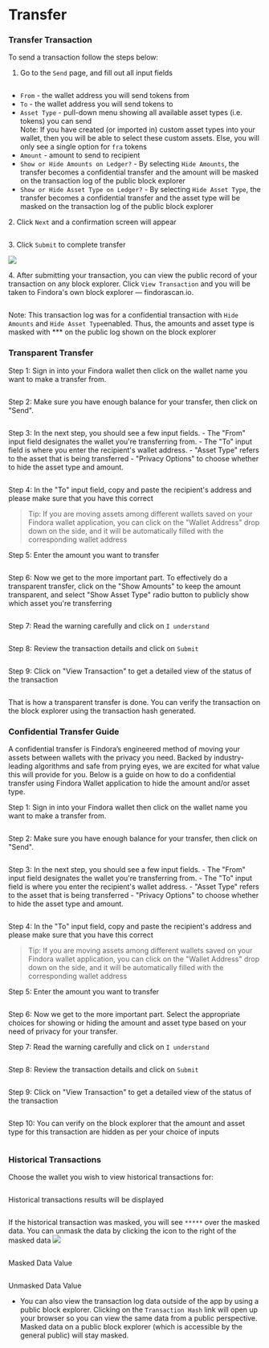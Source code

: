 # Transfer

### Transfer Transaction[​](https://wiki.findora.org/docs/evm\_guides/use\_wallet/findora\_wallet/transfer#transfer-transaction) <a href="#transfer-transaction" id="transfer-transaction"></a>

To send a transaction follow the steps below:

1. Go to the `Send` page, and fill out all input fields

<figure><img src="../../../.gitbook/assets/image (79).png" alt=""><figcaption></figcaption></figure>

* `From` - the wallet address you will send tokens from
* `To` - the wallet address you will send tokens to
* `Asset Type` - pull-down menu showing all available asset types (i.e. tokens) you can send\
  Note: If you have created (or imported in) custom asset types into your wallet, then you will be able to select these custom assets. Else, you will only see a single option for `fra` tokens
* `Amount` - amount to send to recipient
* `Show or Hide Amounts on Ledger?` - By selecting `Hide Amounts`, the transfer becomes a confidential transfer and the amount will be masked on the transaction log of the public block explorer
* `Show or Hide Asset Type on Ledger?` - By selecting `Hide Asset Type`, the transfer becomes a confidential transfer and the asset type will be masked on the transaction log of the public block explorer

2\. Click `Next` and a confirmation screen will appear



<img src="../../../.gitbook/assets/image (1) (2).png" alt="" data-size="original">

3\. Click `Submit` to complete transfer

&#x20;![](<../../../.gitbook/assets/image (54).png>)

4\. After submitting your transaction, you can view the public record of your transaction on any block explorer. Click `View Transaction` and you will be taken to Findora's own block explorer — findorascan.io.

<figure><img src="../../../.gitbook/assets/image (52).png" alt=""><figcaption></figcaption></figure>

Note: This transaction log was for a confidential transaction with `Hide Amounts` and `Hide Asset Type`enabled. Thus, the amounts and asset type is masked with \*\*\* on the public log shown on the block explorer

### Transparent Transfer[​](https://wiki.findora.org/docs/evm\_guides/use\_wallet/findora\_wallet/transfer#transparent-transfer) <a href="#transparent-transfer" id="transparent-transfer"></a>

Step 1: Sign in into your Findora wallet then click on the wallet name you want to make a transfer from.

<figure><img src="../../../.gitbook/assets/image (57).png" alt=""><figcaption></figcaption></figure>

Step 2: Make sure you have enough balance for your transfer, then click on "Send".

<figure><img src="../../../.gitbook/assets/image (82).png" alt=""><figcaption></figcaption></figure>

Step 3: In the next step, you should see a few input fields. - The "From" input field designates the wallet you're transferring from. - The "To" input field is where you enter the recipient's wallet address. - "Asset Type" refers to the asset that is being transferred - "Privacy Options" to choose whether to hide the asset type and amount.

<figure><img src="../../../.gitbook/assets/image (49).png" alt=""><figcaption></figcaption></figure>

Step 4: In the "To" input field, copy and paste the recipient's address and please make sure that you have this correct

> Tip: If you are moving assets among different wallets saved on your Findora wallet application, you can click on the "Wallet Address" drop down on the side, and it will be automatically filled with the corresponding wallet address

Step 5: Enter the amount you want to transfer

<figure><img src="../../../.gitbook/assets/image (34).png" alt=""><figcaption></figcaption></figure>

Step 6: Now we get to the more important part. To effectively do a transparent transfer, click on the "Show Amounts" to keep the amount transparent, and select "Show Asset Type" radio button to publicly show which asset you're transferring

<figure><img src="../../../.gitbook/assets/image (35).png" alt=""><figcaption></figcaption></figure>

Step 7: Read the warning carefully and click on `I understand`

<figure><img src="../../../.gitbook/assets/image (61).png" alt=""><figcaption></figcaption></figure>

Step 8: Review the transaction details and click on `Submit`

<figure><img src="../../../.gitbook/assets/image (74).png" alt=""><figcaption></figcaption></figure>

Step 9: Click on "View Transaction" to get a detailed view of the status of the transaction

<figure><img src="../../../.gitbook/assets/image (83).png" alt=""><figcaption></figcaption></figure>

That is how a transparent transfer is done. You can verify the transaction on the block explorer using the transaction hash generated.



### Confidential Transfer Guide[​](https://wiki.findora.org/docs/evm\_guides/use\_wallet/findora\_wallet/transfer#confidential-transfer-guide) <a href="#confidential-transfer-guide" id="confidential-transfer-guide"></a>

A confidential transfer is Findora’s engineered method of moving your assets between wallets with the privacy you need. Backed by industry-leading algorithms and safe from prying eyes, we are excited for what value this will provide for you. Below is a guide on how to do a confidential transfer using Findora Wallet application to hide the amount and/or asset type.

Step 1: Sign in into your Findora wallet then click on the wallet name you want to make a transfer from.

<figure><img src="../../../.gitbook/assets/image (39).png" alt=""><figcaption></figcaption></figure>

Step 2: Make sure you have enough balance for your transfer, then click on "Send".

<figure><img src="../../../.gitbook/assets/image (33).png" alt=""><figcaption></figcaption></figure>

Step 3: In the next step, you should see a few input fields. - The "From" input field designates the wallet you're transferring from. - The "To" input field is where you enter the recipient's wallet address. - "Asset Type" refers to the asset that is being transferred - "Privacy Options" to choose whether to hide the asset type and amount.

<figure><img src="../../../.gitbook/assets/image (58).png" alt=""><figcaption></figcaption></figure>

Step 4: In the "To" input field, copy and paste the recipient's address and please make sure that you have this correct

> Tip: If you are moving assets among different wallets saved on your Findora wallet application, you can click on the "Wallet Address" drop down on the side, and it will be automatically filled with the corresponding wallet address

Step 5: Enter the amount you want to transfer

<figure><img src="../../../.gitbook/assets/image (87).png" alt=""><figcaption></figcaption></figure>

Step 6: Now we get to the more important part. Select the appropriate choices for showing or hiding the amount and asset type based on your need of privacy for your transfer.

Step 7: Read the warning carefully and click on `I understand`

<figure><img src="../../../.gitbook/assets/image (62).png" alt=""><figcaption></figcaption></figure>

Step 8: Review the transaction details and click on `Submit`

<figure><img src="../../../.gitbook/assets/image (44).png" alt=""><figcaption></figcaption></figure>

Step 9: Click on "View Transaction" to get a detailed view of the status of the transaction

<figure><img src="../../../.gitbook/assets/image (46).png" alt=""><figcaption></figcaption></figure>

Step 10: You can verify on the block explorer that the amount and asset type for this transaction are hidden as per your choice of inputs

<figure><img src="../../../.gitbook/assets/image (43).png" alt=""><figcaption></figcaption></figure>

### Historical Transactions[​](https://wiki.findora.org/docs/evm\_guides/use\_wallet/findora\_wallet/transfer#historical-transactions) <a href="#historical-transactions" id="historical-transactions"></a>

Choose the wallet you wish to view historical transactions for:&#x20;

<figure><img src="../../../.gitbook/assets/image (84).png" alt=""><figcaption></figcaption></figure>

Historical transactions results will be displayed

<figure><img src="../../../.gitbook/assets/image (55).png" alt=""><figcaption></figcaption></figure>

If the historical transaction was masked, you will see `*****` over the masked data. You can unmask the data by clicking the icon to the right of the masked data ![](<../../../.gitbook/assets/image (3) (2) (1).png>)

<figure><img src="../../../.gitbook/assets/image (77).png" alt=""><figcaption></figcaption></figure>

Masked Data Value

<figure><img src="../../../.gitbook/assets/image (40).png" alt=""><figcaption></figcaption></figure>

Unmasked Data Value

* You can also view the transaction log data outside of the app by using a public block explorer. Clicking on the `Transaction Hash` link will open up your browser so you can view the same data from a public perspective. Masked data on a public block explorer (which is accessible by the general public) will stay masked.
